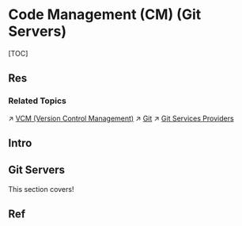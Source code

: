 # Code Management (CM) (Git Servers)

[TOC]



## Res
### Related Topics
↗ [VCM (Version Control Management)](../../../../../Software%20Engineering/CASE%20Tools/Integrated%20CASE%20Tools/🐙%20VCM%20(Version%20Control%20Management)/VCM%20(Version%20Control%20Management).md)
↗ [Git](../../../../../Software%20Engineering/CASE%20Tools/Integrated%20CASE%20Tools/🐙%20VCM%20(Version%20Control%20Management)/Git/Git.md)
↗ [Git Services Providers](../../../../../Software%20Engineering/CASE%20Tools/Integrated%20CASE%20Tools/🐙%20VCM%20(Version%20Control%20Management)/Git/👩🏼‍🍳%20Git%20Services%20Providers/Git%20Services%20Providers.md)



## Intro



## Git Servers
This section covers!



## Ref

